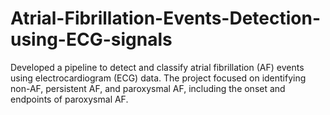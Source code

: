 # Atrial-Fibrillation-Events-Detection-using-ECG-signals
Developed a pipeline to detect and classify atrial fibrillation (AF) events using electrocardiogram (ECG) data. The project focused on identifying non-AF, persistent AF, and paroxysmal AF, including the onset and endpoints of paroxysmal AF.
